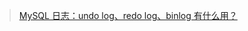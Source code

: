 
> [MySQL 日志：undo log、redo log、binlog 有什么用？](https://xiaolincoding.com/mysql/log/how_update.html)



